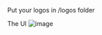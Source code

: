 Put your logos in /logos folder


The UI
![image](https://github.com/user-attachments/assets/76996478-263c-4434-9965-a7a793e478dd)

